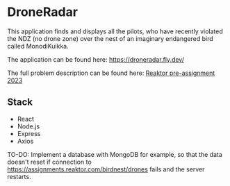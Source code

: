 # DroneRadar

This application finds and displays all the pilots, who have recently violated the NDZ (no drone zone) over the nest of an imaginary endangered bird called MonodiKuikka.

The application can be found here: https://droneradar.fly.dev/

The full problem description can be found here: [Reaktor pre-assignment 2023](https://assignments.reaktor.com/birdnest/?_gl=1*7wlcxk*_ga*MTIyNDM3NjY1MS4xNjY3NzQ3MDU2*_ga_DX023XT0SX*MTY3MTUyMDc3MC40LjEuMTY3MTUyMDc3Ni41NC4wLjA.)

## Stack
- React
- Node.js
- Express
- Axios

TO-DO: Implement a database with MongoDB for example, so that the data doesn't reset if connection to https://assignments.reaktor.com/birdnest/drones fails and the server restarts.
